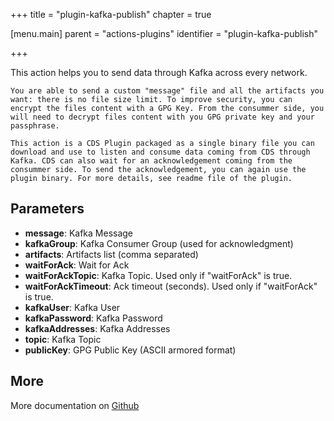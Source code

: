 +++
title = "plugin-kafka-publish"
chapter = true

[menu.main]
parent = "actions-plugins"
identifier = "plugin-kafka-publish"

+++

This action helps you to send data through Kafka across every network.

	You are able to send a custom "message" file and all the artifacts you want: there is no file size limit. To improve security, you can encrypt the files content with a GPG Key. From the consummer side, you will need to decrypt files content with you GPG private key and your passphrase.

	This action is a CDS Plugin packaged as a single binary file you can download and use to listen and consume data coming from CDS through Kafka. CDS can also wait for an acknowledgement coming from the consummer side. To send the acknowledgement, you can again use the plugin binary. For more details, see readme file of the plugin.

## Parameters

* **message**: Kafka Message
* **kafkaGroup**: Kafka Consumer Group (used for acknowledgment)
* **artifacts**: Artifacts list (comma separated)
* **waitForAck**: Wait for Ack
* **waitForAckTopic**: Kafka Topic. Used only if "waitForAck" is true.
* **waitForAckTimeout**: Ack timeout (seconds). Used only if "waitForAck" is true.
* **kafkaUser**: Kafka User
* **kafkaPassword**: Kafka Password
* **kafkaAddresses**: Kafka Addresses
* **topic**: Kafka Topic
* **publicKey**: GPG Public Key (ASCII armored format)


## More

More documentation on [Github](https://github.com/ovh/cds/tree/master/contrib/plugins/plugin-kafka-publish/README.md)

